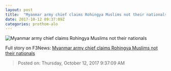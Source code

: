 ```yaml
---
layout: post
title:  "Myanmar army chief claims Rohingya Muslims not their nationals"
date: 2017-10-12 09:37:09Z
categories: prothom-alo
---
```


![Myanmar army chief claims Rohingya Muslims not their nationals](http://en.prothom-alo.com/contents/cache/images/1200x630x1/uploads/media/2017/10/12/d0453ec53cbeb6fda7898d5ac79dfd3a-Rohingya.jpg?jadewits_media_id=151875)




Full story on F3News: [Myanmar army chief claims Rohingya Muslims not their nationals](http://www.f3nws.com/n/JB2YFE)

> Posted on: Thursday, October 12, 2017 9:37:09 AM

